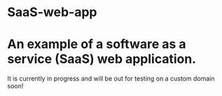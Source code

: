 SaaS-web-app
=======
An example of a software as a service (SaaS) web application.
=======
It is currently in progress and will be out for testing on a custom domain soon!
